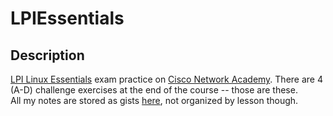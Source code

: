 # LPIEssentials
## Description
[LPI Linux Essentials](https://www.lpi.org/our-certifications/linux-essentials-overview) exam practice on [Cisco Network Academy](https://www.netacad.com/courses/os-it/ndg-linux-essentials). There are 4 (A-D) challenge exercises at the end of the course -- those are these.  
All my notes are stored as gists [here](https://gist.github.com/estysdesu), not organized by lesson though.
